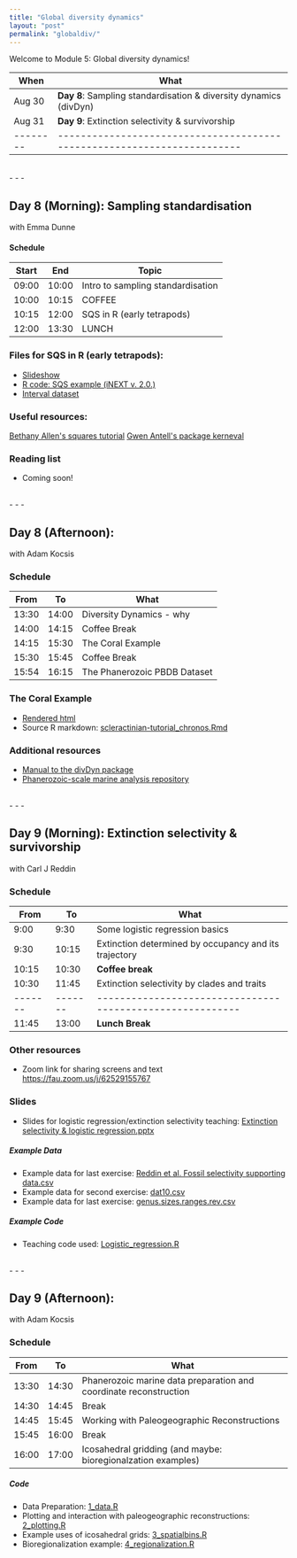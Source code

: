 ```yaml
---
title: "Global diversity dynamics"
layout: "post" 
permalink: "globaldiv/"
---
```


Welcome to Module 5: Global diversity dynamics! 

| When   | What                                                                  |
|--------|-----------------------------------------------------------------------|
| Aug 30 | **Day 8**: Sampling standardisation & diversity dynamics (divDyn)     |
| Aug 31 | **Day 9**: Extinction selectivity & survivorship                      |
|--------|-----------------------------------------------------------------------|

<br>
- - -
<br>

## Day 8 (Morning): Sampling standardisation 
with Emma Dunne

#### Schedule

| Start | End   | Topic                                  |
|-------|-------|----------------------------------------|
| 09:00 | 10:00 | Intro to sampling standardisation      |
| 10:00 | 10:15 | COFFEE                                 |
| 10:15 | 12:00 | SQS in R (early tetrapods)             |
| 12:00 | 13:30 | LUNCH                                  |


### Files for SQS in R (early tetrapods):
- [Slideshow]({{site.baseurl}}/slides/5_global_div/Emma/Dunne_samp_standardisation.pdf)
- [R code: SQS example (iNEXT v. 2.0.)]({{site.baseurl}}/data/5_global_div/Emma/05_samp_stand.R)
- [Interval dataset]({{site.baseurl}}/data/5_global_div/Emma/ET_intervals.csv)

### Useful resources: 
[Bethany Allen's squares tutorial](https://github.com/bethany-j-allen/sampling_bias_workshop)
[Gwen Antell's package kerneval](https://github.com/GwenAntell/kerneval)

### Reading list
- Coming soon!


<br>
- - -
<br>

## Day 8 (Afternoon): 
with Adam Kocsis

### Schedule 

| From  | To    | What                         |
|-------|-------|------------------------------|
| 13:30 | 14:00 | Diversity Dynamics - why     |
| 14:00 | 14:15 | Coffee Break                 |
| 14:15 | 15:30 | The Coral Example            |
| 15:30 | 15:45 | Coffee Break                 |
| 15:54 | 16:15 | The Phanerozoic PBDB Dataset |

### The Coral Example

- [Rendered html]({{site.baseurl}}/data/5_global_div/Adam/scleractinian-tutorial_chronos.html)
- Source R markdown: [scleractinian-tutorial_chronos.Rmd](https://www.dropbox.com/s/91npw4zemstvure/scleractinian-tutorial_chronos.Rmd?dl=1)

### Additional resources
- [Manual to the divDyn package](https://cran.r-project.org/web/packages/divDyn/vignettes/handout.pdf)
- [Phanerozoic-scale marine analysis repository](https://github.com/divDyn/ddPhanero)


<br>
- - -
<br>

## Day 9 (Morning): Extinction selectivity & survivorship
with Carl J Reddin

### Schedule

| From  | To    | What                                                    |
|-------|-------|---------------------------------------------------------|
| 9:00  | 9:30  | Some logistic regression basics                         |
| 9:30  | 10:15 | Extinction determined by occupancy and its trajectory   |
| 10:15 | 10:30 | **Coffee break**                                        |
| 10:30 | 11:45 | Extinction selectivity by clades and traits             |
|-------|-------|---------------------------------------------------------|
| 11:45 | 13:00 | **Lunch Break**                                         |


### Other resources
- Zoom link for sharing screens and text <https://fau.zoom.us/j/62529155767>


### Slides
- Slides for logistic regression/extinction selectivity teaching: [Extinction selectivity & logistic regression.pptx]({{site.baseurl}}/slides/5_global_div/Extinction_selectivity_and_logistic_regression.pptx)


##### Example Data

- Example data for last exercise: [Reddin et al. Fossil selectivity supporting data.csv]({{site.baseurl}}/data/5_global_div/Reddin_et_al._Fossil_selectivity_supporting_data.csv)
- Example data for second exercise: [dat10.csv]({{site.baseurl}}/data/5_global_div/dat10.csv)
- Example data for last exercise: [genus.sizes.ranges.rev.csv]({{site.baseurl}}/data/5_global_div/genus.sizes.ranges.rev.csv)

##### Example Code

- Teaching code used: [Logistic_regression.R]({{site.baseurl}}/data/5_global_div/Logistic_regression.R)


<br>
- - -
<br>

## Day 9 (Afternoon): 
with Adam Kocsis


### Schedule

| From  | To    | What                                                              |
|-------|-------|-------------------------------------------------------------------|
| 13:30 | 14:30 | Phanerozoic marine data preparation and coordinate reconstruction |
| 14:30 | 14:45 | Break                                                             |
| 14:45 | 15:45 | Working with Paleogeographic Reconstructions                      |
| 15:45 | 16:00 | Break                                                             |
| 16:00 | 17:00 | Icosahedral gridding (and maybe: bioregionalzation examples)      |


##### Code
- Data Preparation: [1_data.R]({{site.baseurl}}/data/5_global_div/Adam/marine_spatial/1_data.R)
- Plotting and interaction with paleogeographic reconstructions: [2_plotting.R]({{site.baseurl}}/data/5_global_div/Adam/marine_spatial/2_plotting.R)
- Example uses of icosahedral grids: [3_spatialbins.R]({{site.baseurl}}/data/5_global_div/Adam/marine_spatial/3_spatialbins.R)
- Bioregionalization example: [4_regionalization.R]({{site.baseurl}}/data/5_global_div/Adam/marine_spatial/4_regionalization.R)
